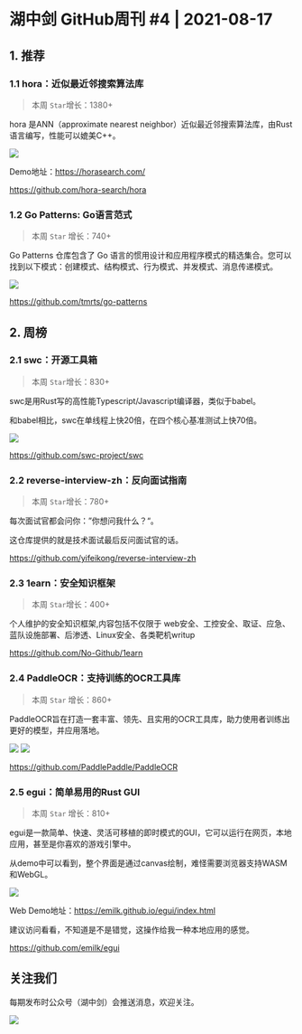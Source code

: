 # 湖中剑 GitHub周刊 #4 | 2021-08-17

## 1. 推荐

### 1.1 hora：近似最近邻搜索算法库

> 本周 `Star`增长：1380+

hora 是ANN（approximate nearest neighbor）近似最近邻搜索算法库，由Rust语言编写，性能可以媲美C++。

![](https://gitee.com/ineo6/assets/raw/master/WX20210816-231415.png)

Demo地址：https://horasearch.com/

https://github.com/hora-search/hora

### 1.2 Go Patterns: Go语言范式

> 本周 `Star` 增长：740+

Go Patterns 仓库包含了 Go 语言的惯用设计和应用程序模式的精选集合。您可以找到以下模式：创建模式、结构模式、行为模式、并发模式、消息传递模式。

![](https://gitee.com/ineo6/assets/raw/master/20210817185903.png)

https://github.com/tmrts/go-patterns

## 2. 周榜

### 2.1 swc：开源工具箱

> 本周 `Star`增长：830+

swc是用Rust写的高性能Typescript/Javascript编译器，类似于babel。

和babel相比，swc在单线程上快20倍，在四个核心基准测试上快70倍。

![](https://gitee.com/ineo6/assets/raw/master/20210817183942.png)

https://github.com/swc-project/swc

### 2.2 reverse-interview-zh：反向面试指南

> 本周 `Star`增长：780+

每次面试官都会问你：”你想问我什么？“。

这仓库提供的就是技术面试最后反问面试官的话。

https://github.com/yifeikong/reverse-interview-zh

### 2.3 1earn：安全知识框架

> 本周 `Star`增长：400+

个人维护的安全知识框架,内容包括不仅限于 web安全、工控安全、取证、应急、蓝队设施部署、后渗透、Linux安全、各类靶机writup

https://github.com/No-Github/1earn

### 2.4 PaddleOCR：支持训练的OCR工具库

> 本周 `Star` 增长：860+

PaddleOCR旨在打造一套丰富、领先、且实用的OCR工具库，助力使用者训练出更好的模型，并应用落地。

![](https://gitee.com/ineo6/assets/raw/master/20210816232709.png)
![](https://gitee.com/ineo6/assets/raw/master/20210816232718.png)

https://github.com/PaddlePaddle/PaddleOCR

### 2.5 egui：简单易用的Rust GUI

> 本周 `Star` 增长：810+

egui是一款简单、快速、灵活可移植的即时模式的GUI，它可以运行在网页，本地应用，甚至是你喜欢的游戏引擎中。

从demo中可以看到，整个界面是通过canvas绘制，难怪需要浏览器支持WASM和WebGL。

![](https://gitee.com/ineo6/assets/raw/master/WX20210817-123340@2x.png)

Web Demo地址：https://emilk.github.io/egui/index.html

建议访问看看，不知道是不是错觉，这操作给我一种本地应用的感觉。

https://github.com/emilk/egui

## 关注我们

每期发布时公众号（湖中剑）会推送消息，欢迎关注。

![](https://cdn.jsdelivr.net/gh/ineo6/weekly/assets/qrcode_for_wechat.jpg)
